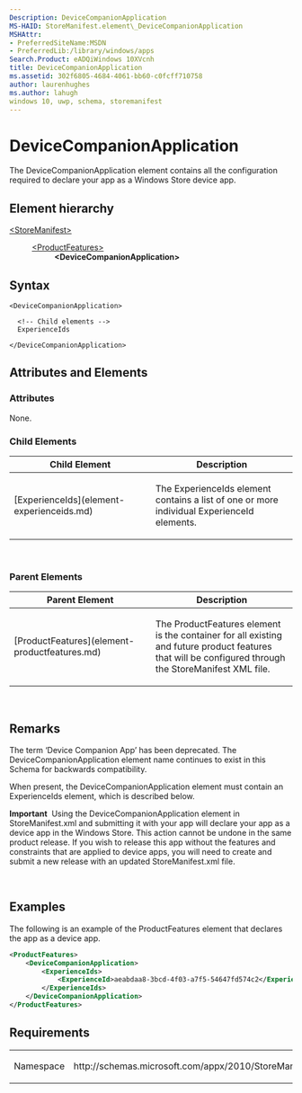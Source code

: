 ```yaml
---
Description: DeviceCompanionApplication
MS-HAID: StoreManifest.element\_DeviceCompanionApplication
MSHAttr:
- PreferredSiteName:MSDN
- PreferredLib:/library/windows/apps
Search.Product: eADQiWindows 10XVcnh
title: DeviceCompanionApplication
ms.assetid: 302f6805-4684-4061-bb60-c0fcff710758
author: laurenhughes
ms.author: lahugh
windows 10, uwp, schema, storemanifest
---
```


# DeviceCompanionApplication


The DeviceCompanionApplication element contains all the configuration required to declare your app as a Windows Store device app.

## Element hierarchy

<dl>
<dt><a href="element-storemanifest.md">&lt;StoreManifest&gt;</a></dt>
<dd>
<dl>
<dt><a href="element-productfeatures.md">&lt;ProductFeatures&gt;</a></dt>
<dd><b>&lt;DeviceCompanionApplication&gt;</b></dd>
</dl>
</dd>
</dl>

## Syntax

``` syntax
<DeviceCompanionApplication>

  <!-- Child elements -->
  ExperienceIds

</DeviceCompanionApplication>
```

## Attributes and Elements


### Attributes

None.

### Child Elements

<table>
<colgroup>
<col width="50%" />
<col width="50%" />
</colgroup>
<thead>
<tr class="header">
<th>Child Element</th>
<th>Description</th>
</tr>
</thead>
<tbody>
<tr class="odd">
<td>[ExperienceIds](element-experienceids.md)</td>
<td><p>The ExperienceIds element contains a list of one or more individual ExperienceId elements.</p></td>
</tr>
</tbody>
</table>

 

### Parent Elements

<table>
<colgroup>
<col width="50%" />
<col width="50%" />
</colgroup>
<thead>
<tr class="header">
<th>Parent Element</th>
<th>Description</th>
</tr>
</thead>
<tbody>
<tr class="odd">
<td>[ProductFeatures](element-productfeatures.md)</td>
<td><p>The ProductFeatures element is the container for all existing and future product features that will be configured through the StoreManifest XML file.</p></td>
</tr>
</tbody>
</table>

 

## Remarks

The term ‘Device Companion App’ has been deprecated. The DeviceCompanionApplication element name continues to exist in this Schema for backwards compatibility.

When present, the DeviceCompanionApplication element must contain an ExperienceIds element, which is described below.

**Important**  Using the DeviceCompanionApplication element in StoreManifest.xml and submitting it with your app will declare your app as a device app in the Windows Store. This action cannot be undone in the same product release. If you wish to release this app without the features and constraints that are applied to device apps, you will need to create and submit a new release with an updated StoreManifest.xml file.

 

## Examples

The following is an example of the ProductFeatures element that declares the app as a device app.

```XML
<ProductFeatures>     
    <DeviceCompanionApplication>
        <ExperienceIds>
            <ExperienceId>aeabdaa8-3bcd-4f03-a7f5-54647fd574c2</ExperienceId>
        </ExperienceIds>
    </DeviceCompanionApplication>   
</ProductFeatures>
```

## Requirements

<table>
<colgroup>
<col width="50%" />
<col width="50%" />
</colgroup>
<tbody>
<tr class="odd">
<td><p>Namespace</p></td>
<td><p>http://schemas.microsoft.com/appx/2010/StoreManifest</p></td>
</tr>
</tbody>
</table>

 

 



